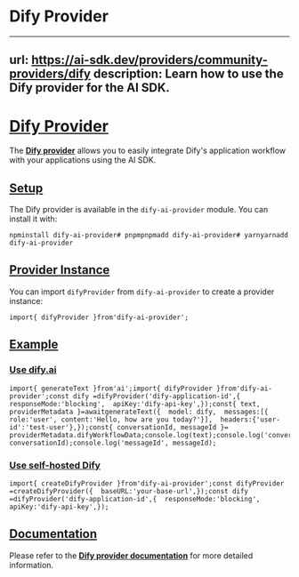 # Dify Provider


---
url: https://ai-sdk.dev/providers/community-providers/dify
description: Learn how to use the Dify provider for the AI SDK.
---


# [Dify Provider](#dify-provider)


The **[Dify provider](https://github.com/warmwind/dify-ai-provider)** allows you to easily integrate Dify's application workflow with your applications using the AI SDK.


## [Setup](#setup)


The Dify provider is available in the `dify-ai-provider` module. You can install it with:

```
npminstall dify-ai-provider# pnpmpnpmadd dify-ai-provider# yarnyarnadd dify-ai-provider
```


## [Provider Instance](#provider-instance)


You can import `difyProvider` from `dify-ai-provider` to create a provider instance:

```
import{ difyProvider }from'dify-ai-provider';
```


## [Example](#example)



### [Use dify.ai](#use-difyai)


```
import{ generateText }from'ai';import{ difyProvider }from'dify-ai-provider';const dify =difyProvider('dify-application-id',{  responseMode:'blocking',  apiKey:'dify-api-key',});const{ text, providerMetadata }=awaitgenerateText({  model: dify,  messages:[{ role:'user', content:'Hello, how are you today?'}],  headers:{'user-id':'test-user'},});const{ conversationId, messageId }= providerMetadata.difyWorkflowData;console.log(text);console.log('conversationId', conversationId);console.log('messageId', messageId);
```


### [Use self-hosted Dify](#use-self-hosted-dify)


```
import{ createDifyProvider }from'dify-ai-provider';const difyProvider =createDifyProvider({  baseURL:'your-base-url',});const dify =difyProvider('dify-application-id',{  responseMode:'blocking',  apiKey:'dify-api-key',});
```


## [Documentation](#documentation)


Please refer to the **[Dify provider documentation](https://github.com/warmwind/dify-ai-provider)** for more detailed information.

